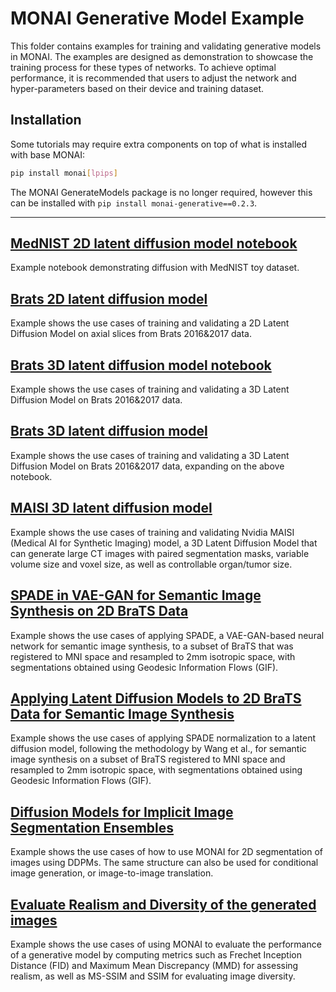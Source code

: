 # MONAI Generative Model Example
This folder contains examples for training and validating generative models in MONAI. The examples are designed as demonstration to showcase the training process for these types of networks. To achieve optimal performance, it is recommended that users to adjust the network and hyper-parameters based on their device and training dataset.

## Installation

Some tutorials may require extra components on top of what is installed with base MONAI:

```bash
pip install monai[lpips]
```

The MONAI GenerateModels package is no longer required, however this can be installed with `pip install monai-generative==0.2.3`.

----

## [MedNIST 2D latent diffusion model notebook](./2d_ldm/2d_ldm_tutorial.ipynb)
Example notebook demonstrating diffusion with MedNIST toy dataset.

## [Brats 2D latent diffusion model](./2d_ldm/README.md)
Example shows the use cases of training and validating a 2D Latent Diffusion Model on axial slices from Brats 2016&2017 data.

## [Brats 3D latent diffusion model notebook](./3d_ldm/3d_ldm_tutorial.ipynb)
Example shows the use cases of training and validating a 3D Latent Diffusion Model on Brats 2016&2017 data.

## [Brats 3D latent diffusion model](./3d_ldm/README.md)
Example shows the use cases of training and validating a 3D Latent Diffusion Model on Brats 2016&2017 data, expanding on the above notebook.

## [MAISI 3D latent diffusion model](./maisi/README.md)
Example shows the use cases of training and validating Nvidia MAISI (Medical AI for Synthetic Imaging) model, a 3D Latent Diffusion Model that can generate large CT images with paired segmentation masks, variable volume size and voxel size, as well as controllable organ/tumor size.

## [SPADE in VAE-GAN for Semantic Image Synthesis on 2D BraTS Data](./spade_gen/spade_gen.ipynb)
Example shows the use cases of applying SPADE, a VAE-GAN-based neural network for semantic image synthesis, to a subset of BraTS that was registered to MNI space and resampled to 2mm isotropic space, with segmentations obtained using Geodesic Information Flows (GIF).

## [Applying Latent Diffusion Models to 2D BraTS Data for Semantic Image Synthesis](./spade_ldm/spade_ldm_brats.ipynb)
Example shows the use cases of applying SPADE normalization to a latent diffusion model, following the methodology by Wang et al., for semantic image synthesis on a subset of BraTS registered to MNI space and resampled to 2mm isotropic space, with segmentations obtained using Geodesic Information Flows (GIF).

## [Diffusion Models for Implicit Image Segmentation Ensembles](./image_to_image_translation/tutorial_segmentation_with_ddpm.ipynb)
Example shows the use cases of how to use MONAI for 2D segmentation of images using DDPMs. The same structure can also be used for conditional image generation, or image-to-image translation.

## [Evaluate Realism and Diversity of the generated images](./realism_diversity_metrics/realism_diversity_metrics.ipynb)
Example shows the use cases of using MONAI to evaluate the performance of a generative model by computing metrics such as Frechet Inception Distance (FID) and Maximum Mean Discrepancy (MMD) for assessing realism, as well as MS-SSIM and SSIM for evaluating image diversity.
